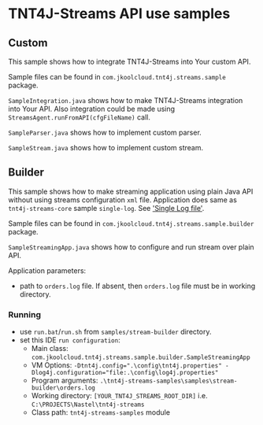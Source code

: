# TNT4J-Streams API use samples

## Custom 

This sample shows how to integrate TNT4J-Streams into Your custom API.

Sample files can be found in `com.jkoolcloud.tnt4j.streams.sample` package.

`SampleIntegration.java` shows how to make TNT4J-Streams integration into Your API. Also integration could be made using
`StreamsAgent.runFromAPI(cfgFileName)` call.

`SampleParser.java` shows how to implement custom parser.

`SampleStream.java` shows how to implement custom stream.

## Builder

This sample shows how to make streaming application using plain Java API without using streams configuration `xml` file. Application does 
same as `tnt4j-streams-core` sample `single-log`. See ['Single Log file'](../README.md#single-log-file).

Sample files can be found in `com.jkoolcloud.tnt4j.streams.sample.builder` package.

`SampleStreamingApp.java` shows how to configure and run stream over plain API.

Application parameters:
 * path to `orders.log` file. If absent, then `orders.log` file must be in working directory.

### Running

 * use `run.bat`/`run.sh` from `samples/stream-builder` directory.
 * set this IDE `run configuration`:
    * Main class: `com.jkoolcloud.tnt4j.streams.sample.builder.SampleStreamingApp`
    * VM Options: `-Dtnt4j.config=".\config\tnt4j.properties" -Dlog4j.configuration="file:.\config\log4j.properties"`
    * Program arguments: `.\tnt4j-streams-samples\samples\stream-builder\orders.log`
    * Working directory: `[YOUR_TNT4J_STREAMS_ROOT_DIR]` i.e. `C:\PROJECTS\Nastel\tnt4j-streams`
    * Class path: `tnt4j-streams-samples` module